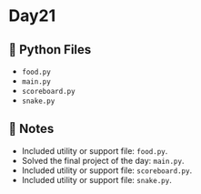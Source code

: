 # Day21

## 📄 Python Files
- `food.py`
- `main.py`
- `scoreboard.py`
- `snake.py`

## 📝 Notes
- Included utility or support file: `food.py`.
- Solved the final project of the day: `main.py`.
- Included utility or support file: `scoreboard.py`.
- Included utility or support file: `snake.py`.